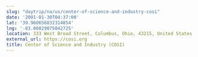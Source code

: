 ```yaml
---
slug: "daytrip/na/us/center-of-science-and-industry-cosi"
date: '2001-01-30T04:37:00'
lat: '39.960656832314854'
lng: '-83.00829075042725'
location: 333 West Broad Street, Columbus, Ohio, 43215, United States
external_url: https://cosi.org
title: Center of Science and Industry (COSI)
---
```



